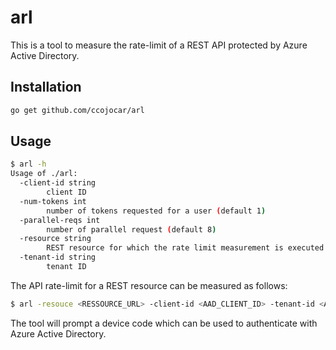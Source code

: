 # arl

This is a tool to measure the rate-limit of a REST API protected by Azure Active Directory.

## Installation

```bash
go get github.com/ccojocar/arl
```

## Usage 

```bash
$ arl -h
Usage of ./arl:
  -client-id string
        client ID
  -num-tokens int
        number of tokens requested for a user (default 1)
  -parallel-reqs int
        number of parallel request (default 8)
  -resource string
        REST resource for which the rate limit measurement is executed
  -tenant-id string
        tenant ID
```

The API rate-limit for a REST resource can be measured as follows:

```bash
$ arl -resouce <RESSOURCE_URL> -client-id <AAD_CLIENT_ID> -tenant-id <AAD_TENANT_ID>
```

The tool will prompt a device code which can be used to authenticate with Azure Active Directory.
